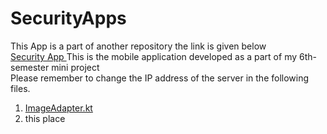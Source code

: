 # SecurityApps
This App is a part of another repository the link is given below </br>
<a href="https://github.com/jo780-full/SecurityApp-server"> Security App </a>
This is the mobile application developed as a part of my 6th-semester mini project </br>
Please remember to change the IP address of the server in the following files. </br>
<ol>
<li><a href="https://github.com/jo780-full/SecurityApps/blob/master/app/src/main/java/com/example/securityapps/ImageAdapter.kt#L104">ImageAdapter.kt</a> </li>
<li>this place </li>
</ol>
